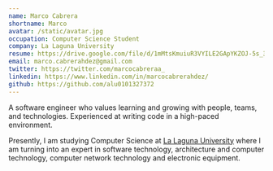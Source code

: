 ```yaml
---
name: Marco Cabrera
shortname: Marco
avatar: /static/avatar.jpg
occupation: Computer Science Student
company: La Laguna University
resume: https://drive.google.com/file/d/1mMtsKmuiuR3VYILE2GApYKZOJ-5s_3fp/view?usp=sharing
email: marco.cabrerahdez@gmail.com
twitter: https://twitter.com/marcocabreraa_
linkedin: https://www.linkedin.com/in/marcocabrerahdez/
github: https://github.com/alu0101327372
---
```


A software engineer who values learning and growing with people, teams, and technologies. Experienced at writing code in a high-paced environment.

Presently, I am studying Computer Science at [La Laguna University](https://www.ull.es/) where I am turning into an expert in software technology, architecture and computer technology, computer network technology and electronic equipment.
